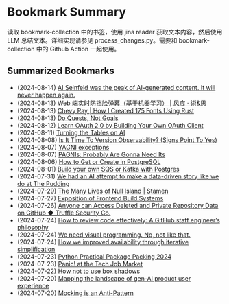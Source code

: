 # Bookmark Summary 
读取 bookmark-collection 中的书签，使用 jina reader 获取文本内容，然后使用 LLM 总结文本。详细实现请参见 process_changes.py。需要和 bookmark-collection 中的 Github Action 一起使用。
    
## Summarized Bookmarks
- (2024-08-14) [AI Seinfeld was the peak of AI-generated content. It will never happen again.](202408/2024-08-14-ai-seinfeld-was-the-peak-of-ai-generated-content.-it-will-never-happen-again..md)
- (2024-08-13) [Web 端实时防挡脸弹幕（基于机器学习） | 风痕 · 術&思](202408/2024-08-14-web-端实时防挡脸弹幕（基于机器学习）-|-风痕-·-術&思.md)
- (2024-08-13) [Chevy Ray | How I Created 175 Fonts Using Rust](202408/2024-08-14-chevy-ray-|-how-i-created-175-fonts-using-rust.md)
- (2024-08-13) [Do Quests, Not Goals](202408/2024-08-14-do-quests,-not-goals.md)
- (2024-08-12) [Learn OAuth 2.0 by Building Your Own OAuth Client](202408/2024-08-14-learn-oauth-2.0-by-building-your-own-oauth-client.md)
- (2024-08-11) [Turning the Tables on AI](202408/2024-08-14-turning-the-tables-on-ai.md)
- (2024-08-08) [Is It Time To Version Observability? (Signs Point To Yes)](202408/2024-08-14-is-it-time-to-version-observability?-(signs-point-to-yes).md)
- (2024-08-07) [YAGNI exceptions](202408/2024-08-14-yagni-exceptions.md)
- (2024-08-07) [PAGNIs: Probably Are Gonna Need Its](202408/2024-08-14-pagnis:-probably-are-gonna-need-its.md)
- (2024-08-06) [How to Get or Create in PostgreSQL](202408/2024-08-14-how-to-get-or-create-in-postgresql.md)
- (2024-08-01) [Build your own SQS or Kafka with Postgres](202408/2024-08-14-build-your-own-sqs-or-kafka-with-postgres.md)
- (2024-07-31) [We had an AI attempt to make a data-driven story like we do at The Pudding](202408/2024-08-14-we-had-an-ai-attempt-to-make-a-data-driven-story-like-we-do-at-the-pudding.md)
- (2024-07-29) [The Many Lives of Null Island | Stamen](202408/2024-08-14-the-many-lives-of-null-island-|-stamen.md)
- (2024-07-27) [Exposition of Frontend Build Systems](202408/2024-08-14-exposition-of-frontend-build-systems.md)
- (2024-07-26) [Anyone can Access Deleted and Private Repository Data on GitHub ◆ Truffle Security Co.](202408/2024-08-14-anyone-can-access-deleted-and-private-repository-data-on-github-◆-truffle-security-co..md)
- (2024-07-24) [How to review code effectively: A GitHub staff engineer’s philosophy](202408/2024-08-14-how-to-review-code-effectively:-a-github-staff-engineer’s-philosophy.md)
- (2024-07-24) [We need visual programming. No, not like that.](202408/2024-08-14-we-need-visual-programming.-no,-not-like-that..md)
- (2024-07-24) [How we improved availability through iterative simplification](202408/2024-08-14-how-we-improved-availability-through-iterative-simplification.md)
- (2024-07-23) [Python Practical Package Packing 2024](202408/2024-08-14-python-practical-package-packing-2024.md)
- (2024-07-23) [Panic! at the Tech Job Market](202408/2024-08-14-panic!-at-the-tech-job-market.md)
- (2024-07-22) [How not to use box shadows](202408/2024-08-14-how-not-to-use-box-shadows.md)
- (2024-07-20) [Mapping the landscape of gen-AI product user experience](202408/2024-08-14-mapping-the-landscape-of-gen-ai-product-user-experience.md)
- (2024-07-20) [Mocking is an Anti-Pattern](202408/2024-08-14-mocking-is-an-anti-pattern.md)
